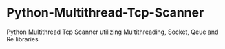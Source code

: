 # Python-Multithread-Tcp-Scanner
Python Multithread Tcp Scanner utilizing Multithreading, Socket, Qeue and Re libraries
